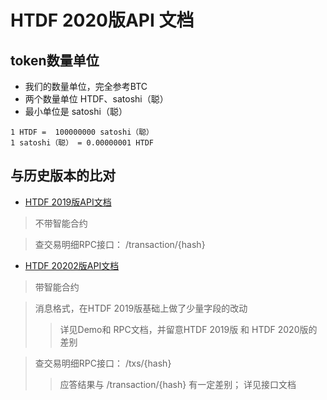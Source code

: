 

 # HTDF 2020版API 文档
 
 
 
## token数量单位
- 我们的数量单位，完全参考BTC
- 两个数量单位 HTDF、satoshi（聪）
- 最小单位是 satoshi（聪）

```
1 HTDF =  100000000 satoshi（聪）
1 satoshi（聪） = 0.00000001 HTDF
```


## 与历史版本的比对
- [HTDF 2019版API文档](https://github.com/orientwalt/apidoc)

> 不带智能合约

> 查交易明细RPC接口： /transaction/{hash}

- [HTDF 20202版API文档](https://github.com/orientwalt/apidoc_2020)
> 带智能合约

> 消息格式，在HTDF 2019版基础上做了少量字段的改动
>> 详见Demo和 RPC文档，并留意HTDF 2019版 和 HTDF 2020版的差别

> 查交易明细RPC接口： /txs/{hash}
>> 应答结果与 /transaction/{hash}  有一定差别； 详见接口文档



